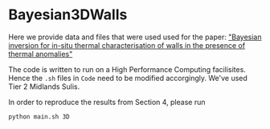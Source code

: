 # Bayesian3DWalls
Here we provide data and files that were used used for the paper:
["Bayesian inversion for in-situ thermal characterisation of walls in the presence of thermal anomalies"](https://www.sciencedirect.com/science/article/pii/S0378778824006741)

The code is written to run on a High Performance Computing facilisites. Hence the `.sh` files in `Code` need to be modified accorgingly. We've used Tier 2 Midlands Sulis.

In order to reproduce the results from Section 4, please run

`python main.sh 3D` 

